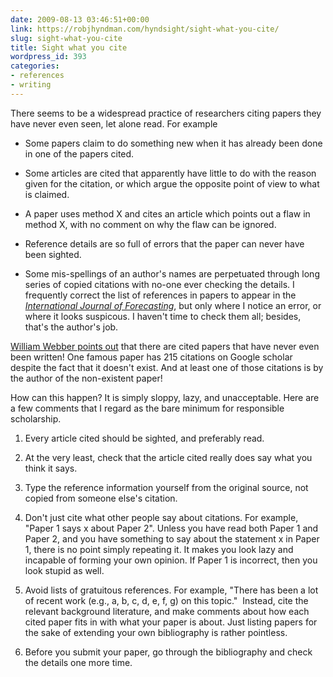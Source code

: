 ```yaml
---
date: 2009-08-13 03:46:51+00:00
link: https://robjhyndman.com/hyndsight/sight-what-you-cite/
slug: sight-what-you-cite
title: Sight what you cite
wordpress_id: 393
categories:
- references
- writing
---
```


There seems to be a widespread practice of researchers citing papers they have never even seen, let alone read. For example



	
  * Some papers claim to do something new when it has already been done in one of the papers cited.

	
  * Some articles are cited that apparently have little to do with the reason given for the citation, or which argue the opposite point of view to what is claimed.

	
  * A paper uses method X and cites an article which points out a flaw in method X, with no comment on why the flaw can be ignored.

	
  * Reference details are so full of errors that the paper can never have been sighted.

	
  * Some mis-spellings of an author's names are perpetuated through long series of copied citations with no-one ever checking the details. I frequently correct the list of references in papers to appear in the _[International Journal of Forecasting](http://ijf.forecasters.org/)_, but only where I notice an error, or where it looks suspicous. I haven't time to check them all; besides, that's the author's job.


[William Webber points out](http://blog.codalism.com/?p=773) that there are cited papers that have never even been written! One famous paper has 215 citations on Google scholar despite the fact that it doesn't exist. And at least one of those citations is by the author of the non-existent paper!

How can this happen? It is simply sloppy, lazy, and unacceptable. Here are a few comments that I regard as the bare minimum for responsible scholarship.



	
  1. Every article cited should be sighted, and preferably read.

	
  2. At the very least, check that the article cited really does say what you think it says.

	
  3. Type the reference information yourself from the original source, not copied from someone else's citation.

	
  4. Don't just cite what other people say about citations. For example, "Paper 1 says x about Paper 2". Unless you have read both Paper 1 and Paper 2, and you have something to say about the statement x in Paper 1, there is no point simply repeating it. It makes you look lazy and incapable of forming your own opinion. If Paper 1 is incorrect, then you look stupid as well.

	
  5. Avoid lists of gratuitous references. For example, "There has been a lot of recent work (e.g., a, b, c, d, e, f, g) on this topic."  Instead, cite the relevant background literature, and make comments about how each cited paper fits in with what your paper is about. Just listing papers for the sake of extending your own bibliography is rather pointless.

	
  6. Before you submit your paper, go through the bibliography and check the details one more time.


